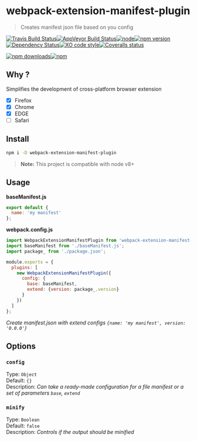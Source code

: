 # webpack-extension-manifest-plugin

> Creates manifest json file based on you config 

[![Travis Build Status](https://img.shields.io/travis/Scrum/webpack-extension-manifest-plugin.svg?style=flat-square&label=unix)](https://travis-ci.org/Scrum/webpack-extension-manifest-plugin)[![AppVeyor Build Status](https://img.shields.io/appveyor/ci/GitScrum/webpack-extension-manifest-plugin.svg?style=flat-square&label=windows)](https://ci.appveyor.com/project/GitScrum/webpack-extension-manifest-plugin)[![node](https://img.shields.io/node/v/webpack-extension-manifest-plugin.svg?style=flat-square)]()[![npm version](https://img.shields.io/npm/v/webpack-extension-manifest-plugin.svg?style=flat-square)](https://www.npmjs.com/package/webpack-extension-manifest-plugin)[![Dependency Status](https://david-dm.org/Scrum/webpack-extension-manifest-plugin.svg?style=flat-square)](https://david-dm.org/Scrum/webpack-extension-manifest-plugin)[![XO code style](https://img.shields.io/badge/code_style-XO-5ed9c7.svg?style=flat-square)](https://github.com/sindresorhus/xo)[![Coveralls status](https://img.shields.io/coveralls/Scrum/webpack-extension-manifest-plugin.svg?style=flat-square)](https://coveralls.io/r/Scrum/webpack-extension-manifest-plugin)

[![npm downloads](https://img.shields.io/npm/dm/webpack-extension-manifest-plugin.svg?style=flat-square)](https://www.npmjs.com/package/webpack-extension-manifest-plugin)[![npm](https://img.shields.io/npm/dt/webpack-extension-manifest-plugin.svg?style=flat-square)](https://www.npmjs.com/package/webpack-extension-manifest-plugin)

## Why ?
Simplifies the development of cross-platform browser extension
- [x] Firefox
- [x] Chrome
- [x] EDGE
- [ ] Safari

## Install

```bash
npm i -D webpack-extension-manifest-plugin
```

> **Note:** This project is compatible with node v8+

## Usage

**baseManifest.js**
```js
export default {
  name: 'my manifest'
};
```

**webpack.config.js**
```js
import WebpackExtensionManifestPlugin from 'webpack-extension-manifest-plugin';
import baseManifest from './baseManifest.js';
import package_ from './package.json';

module.exports = {
  plugins: [
    new WebpackExtensionManifestPlugin({
      config: {
        base: baseManifest,
        extend: {version: package_.version}
      }
    })
  ]
};

```
*Create manifest.json with extend configs `{name: 'my manifest', version: '0.0.0'}`*

## Options

### `config`
Type: `Object`  
Default: `{}`  
Description: *Can take a ready-made configuration for a file manifest or a set of parameters `base`, `extend`*  

### `minify`
Type: `Boolean`  
Default: `false`  
Description: *Controls if the output should be minified*  
